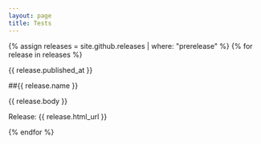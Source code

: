 ```yaml
---
layout: page
title: Tests
---
```


{% assign releases = site.github.releases | where: "prerelease" %}
{% for release in releases %}

  {{ release.published_at }}

  ##{{ release.name }}

  {{ release.body }}
  
  Release: {{ release.html_url }}

{% endfor %}
